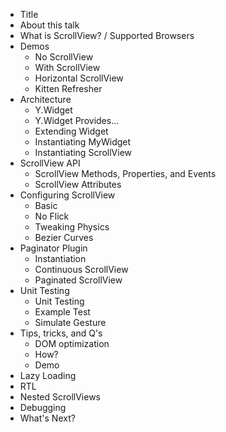 * Title
* About this talk
* What is ScrollView? / Supported Browsers
* Demos
  * No ScrollView
  * With ScrollView
  * Horizontal ScrollView
  * Kitten Refresher
* Architecture
  * Y.Widget
  * Y.Widget Provides...
  * Extending Widget
  * Instantiating MyWidget
  * Instantiating ScrollView
* ScrollView API
  * ScrollView Methods, Properties, and Events
  * ScrollView Attributes
* Configuring ScrollView
  * Basic
  * No Flick
  * Tweaking Physics
  * Bezier Curves
* Paginator Plugin
  * Instantiation
  * Continuous ScrollView
  * Paginated ScrollView
* Unit Testing
  * Unit Testing
  * Example Test
  * Simulate Gesture
* Tips, tricks, and Q's
  * DOM optimization
  * How?
  * Demo
* Lazy Loading
* RTL
* Nested ScrollViews
* Debugging
* What's Next?